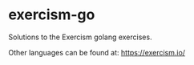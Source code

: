 # exercism-go 

Solutions to the Exercism golang exercises.

Other languages can be found at: https://exercism.io/